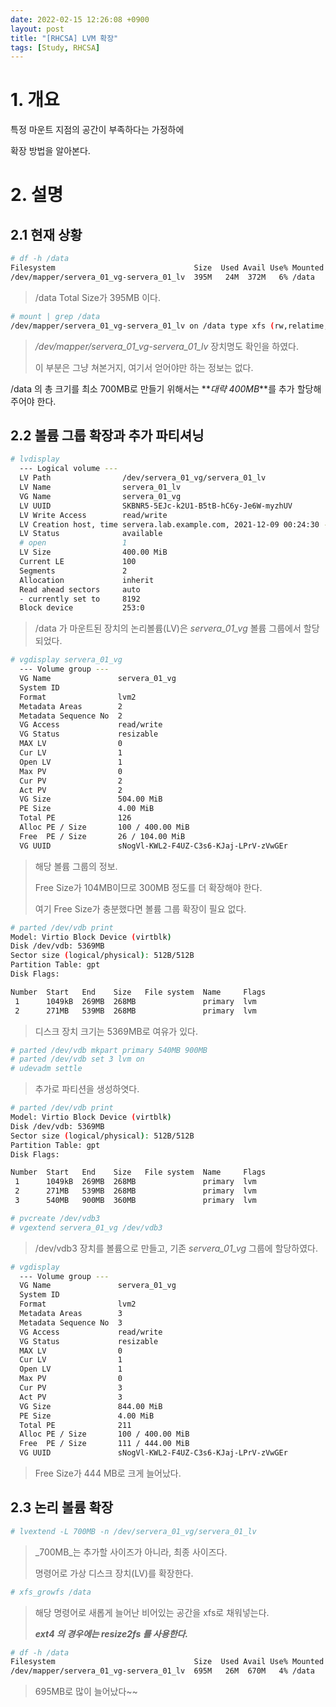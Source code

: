 ```yaml
---
date: 2022-02-15 12:26:08 +0900
layout: post
title: "[RHCSA] LVM 확장"
tags: [Study, RHCSA]
---
```



# 1. 개요

특정 마운트 지점의 공간이 부족하다는 가정하에

확장 방법을 알아본다.



# 2. 설명

## 2.1 현재 상황

```bash
# df -h /data
Filesystem                               Size  Used Avail Use% Mounted on
/dev/mapper/servera_01_vg-servera_01_lv  395M   24M  372M   6% /data
```

> /data Total Size가 395MB 이다.



```bash
# mount | grep /data
/dev/mapper/servera_01_vg-servera_01_lv on /data type xfs (rw,relatime,seclabel,attr2,inode64,noquota)
```

> _/dev/mapper/servera_01_vg-servera_01_lv_ 장치명도 확인을 하였다.
>
> 이 부분은 그냥 쳐본거지, 여기서 얻어야만 하는 정보는 없다.



/data 의 총 크기를 최소 700MB로 만들기 위해서는 **_대략 400MB_**를 추가 할당해주어야 한다.



## 2.2 볼륨 그룹 확장과 추가 파티셔닝

```bash
# lvdisplay
  --- Logical volume ---
  LV Path                /dev/servera_01_vg/servera_01_lv
  LV Name                servera_01_lv
  VG Name                servera_01_vg
  LV UUID                SKBNR5-5EJc-k2U1-B5tB-hC6y-Je6W-myzhUV
  LV Write Access        read/write
  LV Creation host, time servera.lab.example.com, 2021-12-09 00:24:30 -0500
  LV Status              available
  # open                 1
  LV Size                400.00 MiB
  Current LE             100
  Segments               2
  Allocation             inherit
  Read ahead sectors     auto
  - currently set to     8192
  Block device           253:0
```

> /data 가 마운트된 장치의 논리볼륨(LV)은 _servera_01_vg_ 볼륨 그룹에서 할당되었다.



```bash
# vgdisplay servera_01_vg
  --- Volume group ---
  VG Name               servera_01_vg
  System ID             
  Format                lvm2
  Metadata Areas        2
  Metadata Sequence No  2
  VG Access             read/write
  VG Status             resizable
  MAX LV                0
  Cur LV                1
  Open LV               1
  Max PV                0
  Cur PV                2
  Act PV                2
  VG Size               504.00 MiB
  PE Size               4.00 MiB
  Total PE              126
  Alloc PE / Size       100 / 400.00 MiB
  Free  PE / Size       26 / 104.00 MiB
  VG UUID               sNogVl-KWL2-F4UZ-C3s6-KJaj-LPrV-zVwGEr
```

> 해당 볼륨 그룹의 정보.
>
> Free Size가 104MB이므로 300MB 정도를 더 확장해야 한다.
>
> 여기 Free Size가 충분했다면 볼륨 그룹 확장이 필요 없다.



```bash
# parted /dev/vdb print                                 
Model: Virtio Block Device (virtblk)
Disk /dev/vdb: 5369MB
Sector size (logical/physical): 512B/512B
Partition Table: gpt
Disk Flags:

Number  Start   End    Size   File system  Name     Flags
 1      1049kB  269MB  268MB               primary  lvm
 2      271MB   539MB  268MB               primary  lvm
```

> 디스크 장치 크기는 5369MB로 여유가 있다.



```bash
# parted /dev/vdb mkpart primary 540MB 900MB
# parted /dev/vdb set 3 lvm on
# udevadm settle
```

> 추가로 파티션을 생성하엿다.



```bash
# parted /dev/vdb print                                 
Model: Virtio Block Device (virtblk)
Disk /dev/vdb: 5369MB
Sector size (logical/physical): 512B/512B
Partition Table: gpt
Disk Flags:

Number  Start   End    Size   File system  Name     Flags
 1      1049kB  269MB  268MB               primary  lvm
 2      271MB   539MB  268MB               primary  lvm
 3      540MB   900MB  360MB               primary  lvm
```



```bash
# pvcreate /dev/vdb3
# vgextend servera_01_vg /dev/vdb3
```

> /dev/vdb3 장치를 볼륨으로 만들고, 기존 _servera_01_vg_ 그룹에 할당하였다.



```bash
# vgdisplay
  --- Volume group ---
  VG Name               servera_01_vg
  System ID             
  Format                lvm2
  Metadata Areas        3
  Metadata Sequence No  3
  VG Access             read/write
  VG Status             resizable
  MAX LV                0
  Cur LV                1
  Open LV               1
  Max PV                0
  Cur PV                3
  Act PV                3
  VG Size               844.00 MiB
  PE Size               4.00 MiB
  Total PE              211
  Alloc PE / Size       100 / 400.00 MiB
  Free  PE / Size       111 / 444.00 MiB
  VG UUID               sNogVl-KWL2-F4UZ-C3s6-KJaj-LPrV-zVwGEr
```

> Free Size가 444 MB로 크게 늘어났다.



## 2.3 논리 볼륨 확장

```bash
# lvextend -L 700MB -n /dev/servera_01_vg/servera_01_lv
```

> _700MB_는 추가할 사이즈가 아니라, 최종 사이즈다.
>
> 명령어로 가상 디스크 장치(LV)를 확장한다.



```bash
# xfs_growfs /data
```

> 해당 명령어로 새롭게 늘어난 비어있는 공간을 xfs로 채워넣는다.
>
> _**ext4 의 경우에는 resize2fs 를 사용한다.**_



```bash
# df -h /data
Filesystem                               Size  Used Avail Use% Mounted on
/dev/mapper/servera_01_vg-servera_01_lv  695M   26M  670M   4% /data
```

> 695MB로 많이 늘어났다~~

